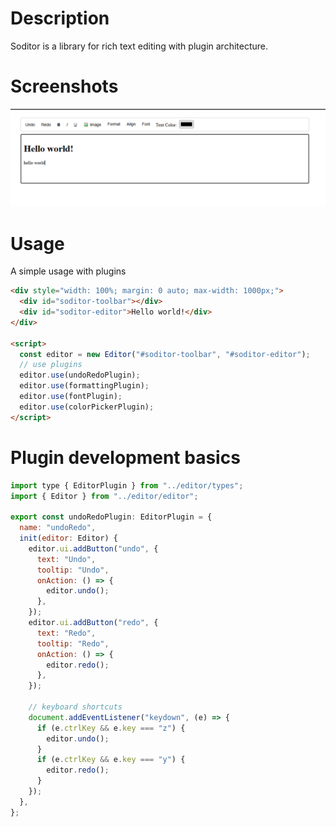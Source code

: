 # Description

Soditor is a library for rich text editing with plugin architecture.

# Screenshots

![alt](screenshots/screenshot1.png)

# Usage

A simple usage with plugins

```html
<div style="width: 100%; margin: 0 auto; max-width: 1000px;">
  <div id="soditor-toolbar"></div>
  <div id="soditor-editor">Hello world!</div>
</div>

<script>
  const editor = new Editor("#soditor-toolbar", "#soditor-editor");
  // use plugins
  editor.use(undoRedoPlugin);
  editor.use(formattingPlugin);
  editor.use(fontPlugin);
  editor.use(colorPickerPlugin);
</script>
```

# Plugin development basics

```javascript
import type { EditorPlugin } from "../editor/types";
import { Editor } from "../editor/editor";

export const undoRedoPlugin: EditorPlugin = {
  name: "undoRedo",
  init(editor: Editor) {
    editor.ui.addButton("undo", {
      text: "Undo",
      tooltip: "Undo",
      onAction: () => {
        editor.undo();
      },
    });
    editor.ui.addButton("redo", {
      text: "Redo",
      tooltip: "Redo",
      onAction: () => {
        editor.redo();
      },
    });

    // keyboard shortcuts
    document.addEventListener("keydown", (e) => {
      if (e.ctrlKey && e.key === "z") {
        editor.undo();
      }
      if (e.ctrlKey && e.key === "y") {
        editor.redo();
      }
    });
  },
};

```
